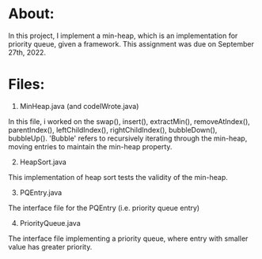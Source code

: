 # About:
In this project, I implement a min-heap, which is an implementation for priority queue, given a framework. This assignment was due on September 27th, 2022.

# Files:
1. MinHeap.java (and codeIWrote.java)

In this file, i worked on the swap(), insert(), extractMin(), removeAtIndex(), parentIndex(), leftChildIndex(), rightChildIndex(), bubbleDown(), bubbleUp(). 'Bubble' refers to recursively iterating through the min-heap, moving entries to maintain the min-heap property.

2. HeapSort.java

This implementation of heap sort tests the validity of the min-heap.

3. PQEntry.java

The interface file for the PQEntry (i.e. priority queue entry)

4. PriorityQueue.java

The interface file implementing a priority queue, where entry with smaller value has greater priority.
